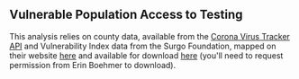 Vulnerable Population Access to Testing
---------------------------------------

This analysis relies on county data, available from the [Corona Virus Tracker API](http://coronavirus-tracker-api.herokuapp.com/v2/locations?source=csbs) and Vulnerability Index data from the Surgo Foundation, mapped on their website [here](https://precisionforcovid.org/) and available for download [here](https://drive.google.com/drive/folders/1fGWzUA7aoBEFWALJ0Dc8FXS7axHvzM5C?usp=sharing) (you'll need to request permission from Erin Boehmer to download).
